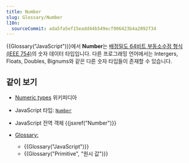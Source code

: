 ```yaml
---
title: Number
slug: Glossary/Number
l10n:
  sourceCommit: ada5fa5ef15eadd44b549ecf906423b4a2092f34
---
```


{{Glossary("JavaScript")}}에서 **Number**는 [배정밀도 64비트 부동소수점 형식 (IEEE 754)](https://en.wikipedia.org/wiki/Double_precision_floating-point_format)의 숫자 데이터 타입입니다. 다른 프로그래밍 언어에서는 Intergers, Floats, Doubles, Bignums와 같은 다른 숫자 타입들이 존재할 수 있습니다.

## 같이 보기

- [Numeric types](https://en.wikipedia.org/wiki/Data_type#Numeric_types) 위키피디아
- JavaScript 타입: [`Number`](/ko/docs/Web/JavaScript/Data_structures#number_type)
- JavaScript 전역 객체 {{jsxref("Number")}}
- [Glossary:](/ko/docs/Glossary)

  - {{Glossary("JavaScript")}}
  - {{Glossary("Primitive", "원시 값")}}
